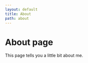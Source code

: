 ```yaml
---
layout: default
title: About
path: about
---
```

# About page

This page tells you a little bit about me.
